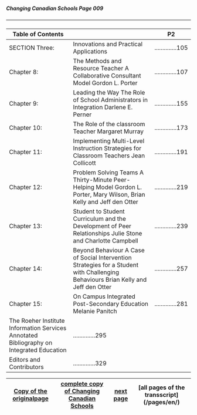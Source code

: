 ##### Changing Canadian Schools Page 009
***
### 
Table of Contents||P2|
---|---|---
SECTION Three: |	Innovations and Practical Applications |		..............105
Chapter 8: | The Methods and Resource Teacher A Collaborative Consultant Model Gordon L. Porter |..............107
Chapter 9: | Leading the Way	The Role of School Administrators in Integration	Darlene E. Perner | ..............155
Chapter 10: | The Role of the classroom Teacher	Margaret Murray |..............173
Chapter 11: | Implementing Multi-Level Instruction  Strategies for Classroom Teachers	Jean Collicott | ..............191
Chapter 12: | Problem Solving Teams	A Thirty-Minute Peer-Helping Model 	Gordon L. Porter, Mary Wilson, Brian Kelly and Jeff den Otter |..............219
Chapter 13: | Student to Student Curriculum and the Development of Peer Relationships	Julie Stone and Charlotte Campbell | ..............239
Chapter 14: | Beyond Behaviour	A Case of Social Intervention Strategies	for a Student with Challenging Behaviours Brian Kelly and Jeff den Otter |..............257
Chapter 15: | On Campus Integrated Post-Secondary Education Melanie Panitch | ..............281
 |The Roeher Institute Information Services	Annotated Bibliography on Integrated Education | ..............295
 |Editors and Contributors |	..............329


[Copy of the originalpage](/copies-from-original/CCS009.png)|[complete copy of Changing Canadian Schools](/copies-from-original/BestCopy_Changing_Canadian_Schools_Perspectives_on_Disability_and_Inclusion.pdf)|[next page](Changing_Canadian_Schools-010)|[all pages of the transscript] (/pages/en/)
---|---|---|---

